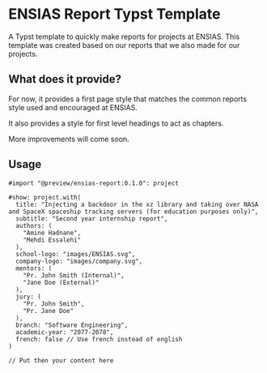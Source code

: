 # ENSIAS Report Typst Template

A Typst template to quickly make reports for projects at ENSIAS. This template was created based on our reports that we also made for our projects.

## What does it provide?

For now, it provides a first page style that matches the common reports style used and encouraged at ENSIAS.

It also provides a style for first level headings to act as chapters.

More improvements will come soon.

## Usage

```typ
#import "@preview/ensias-report:0.1.0": project

#show: project.with(
  title: "Injecting a backdoor in the xz library and taking over NASA and SpaceX spaceship tracking servers (for education purposes only)",
  subtitle: "Second year internship report",
  authors: (
    "Amine Hadnane",
    "Mehdi Essalehi"
  ),
  school-logo: "images/ENSIAS.svg",
  company-logo: "images/company.svg",
  mentors: (
    "Pr. John Smith (Internal)",
    "Jane Doe (External)"
  ),
  jury: (
    "Pr. John Smith",
    "Pr. Jane Doe"
  ),
  branch: "Software Engineering",
  academic-year: "2077-2078",
  french: false // Use french instead of english
)

// Put then your content here
```